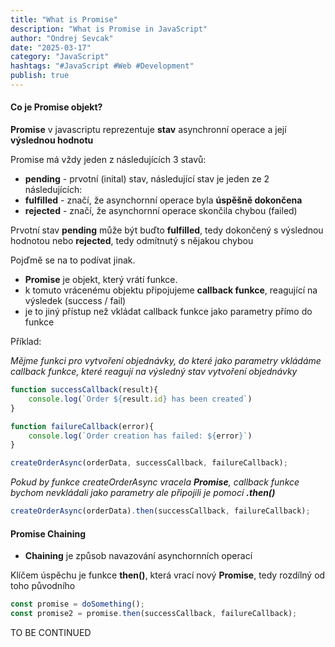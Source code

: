 ```yaml
---
title: "What is Promise"
description: "What is Promise in JavaScript"
author: "Ondrej Sevcak"
date: "2025-03-17"
category: "JavaScript"
hashtags: "#JavaScript #Web #Development"
publish: true
---
```


#### Co je Promise objekt?

**Promise** v javascriptu reprezentuje **stav** asynchronní operace a její **výslednou hodnotu**

Promise má vždy jeden z následujících 3 stavů:

 - **pending** - prvotní (inital) stav, následující stav je jeden ze 2 následujících: 
 - **fulfilled** - značí, že asynchornní operace byla **úspěšně dokončena**
 - **rejected** - značí, že asynchornní operace skončila chybou (failed)


 Prvotní stav **pending** může být buďto **fulfilled**, tedy dokončený s výslednou hodnotou nebo **rejected**, tedy odmítnutý s nějakou chybou

 Pojďmě se na to podívat jinak. 

  - **Promise** je objekt, který vrátí funkce.
  - k tomuto vrácenému objektu připojujeme **callback funkce**, reagující na výsledek (success / fail)
  - je to jiný přístup než vkládat callback funkce jako parametry přímo do funkce

Příklad:

*Mějme funkci pro vytvoření objednávky, do které jako parametry vkládáme callback funkce, které reagují na výsledný stav vytvoření objednávky*

```javascript
function successCallback(result){
    console.log(`Order ${result.id} has been created`)
}

function failureCallback(error){
    console.log(`Order creation has failed: ${error}`)
}

createOrderAsync(orderData, successCallback, failureCallback);
```

*Pokud by funkce createOrderAsync vracela **Promise**, callback funkce bychom nevkládali jako parametry ale připojili je pomocí **.then()***

```javascript
createOrderAsync(orderData).then(successCallback, failureCallback);
```

#### Promise Chaining

 - **Chaining** je způsob navazování asynchornních operací

 Klíčem úspěchu je funkce **then()**, která vrací nový **Promise**, tedy rozdílný od toho původního 

```javascript
const promise = doSomething();
const promise2 = promise.then(successCallback, failureCallback);
``` 

TO BE CONTINUED
